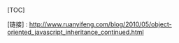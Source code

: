 [TOC]

[链接] : http://www.ruanyifeng.com/blog/2010/05/object-oriented_javascript_inheritance_continued.html